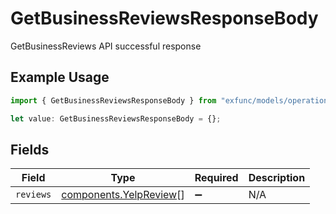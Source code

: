 # GetBusinessReviewsResponseBody

GetBusinessReviews API successful response

## Example Usage

```typescript
import { GetBusinessReviewsResponseBody } from "exfunc/models/operations";

let value: GetBusinessReviewsResponseBody = {};
```

## Fields

| Field                                                            | Type                                                             | Required                                                         | Description                                                      |
| ---------------------------------------------------------------- | ---------------------------------------------------------------- | ---------------------------------------------------------------- | ---------------------------------------------------------------- |
| `reviews`                                                        | [components.YelpReview](../../models/components/yelpreview.md)[] | :heavy_minus_sign:                                               | N/A                                                              |